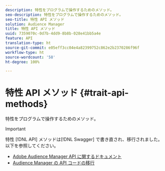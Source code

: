 ```yaml
---
description: 特性をプログラムで操作するためのメソッド。
seo-description: 特性をプログラムで操作するためのメソッド。
seo-title: 特性 API メソッド
solution: Audience Manager
title: 特性 API メソッド
uuid: 7359070c-0d7b-4dd9-8b8b-028e41bb5a4e
feature: API
translation-type: ht
source-git-commit: e05eff3cc04e4a82399752c862e2b2370286f96f
workflow-type: ht
source-wordcount: '58'
ht-degree: 100%

---
```



# 特性 API メソッド {#trait-api-methods}

特性をプログラムで操作するためのメソッド。

>[!IMPORTANT]
>
>特性 [!DNL API] メソッドは[!DNL Swagger] で書き直され、移行されました。以下を参照してください。
>
>* [Adobe Audience Manager API に関するドキュメント](https://bank.demdex.com/portal/swagger/index.html)
>* [Audience Manager の API コードの移行](../../api/api-swagger-migration.md)
